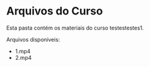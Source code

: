 # Arquivos do Curso

Esta pasta contém os materiais do curso testestestes1.

Arquivos disponíveis:
- 1.mp4
- 2.mp4